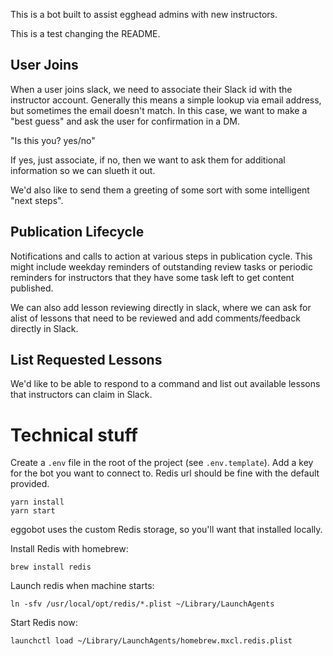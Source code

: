 This is a bot built to assist egghead admins with new instructors.

This is a test changing the README.

## User Joins

When a user joins slack, we need to associate their Slack id with the instructor account. Generally this means a simple lookup via email address, but sometimes the email doesn't match. In this case, we want to make a "best guess" and ask the user for confirmation in a DM.

"Is this you? yes/no"

If yes, just associate, if no, then we want to ask them for additional information so we can slueth it out.

We'd also like to send them a greeting of some sort with some intelligent "next steps".

## Publication Lifecycle

Notifications and calls to action at various steps in publication cycle. This might include weekday reminders of outstanding review tasks or periodic reminders for instructors that they have some task left to get content published.

We can also add lesson reviewing directly in slack, where we can ask for alist of lessons that need to be reviewed and add comments/feedback directly in Slack.

## List Requested Lessons

We'd like to be able to respond to a command and list out available lessons that instructors can claim in Slack.

# Technical stuff

Create a `.env` file in the root of the project (see `.env.template`). Add a key for the bot you want to connect to. Redis url should be fine with the default provided.

```
yarn install
yarn start
```

eggobot uses the custom Redis storage, so you'll want that installed locally. 

Install Redis with homebrew:
```
brew install redis
```

Launch redis when machine starts:
```
ln -sfv /usr/local/opt/redis/*.plist ~/Library/LaunchAgents
```

Start Redis now:
```
launchctl load ~/Library/LaunchAgents/homebrew.mxcl.redis.plist
```